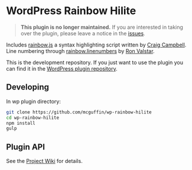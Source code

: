 WordPress Rainbow Hilite
========================

>**This plugin is no longer maintained.** If you are interested in taking over the plugin, please leave a notice in the [issues](https://github.com/mcguffin/wp-rainbow-hilite/issues).

Includes [rainbow.js](http://craig.is/making/rainbows) a syntax highlighting script written by [Craig Campbell](http://craig.is/).
Line numbering through [rainbow.linenumbers](https://github.com/Sjeiti/rainbow.linenumbers) by [Ron Valstar](http://www.sjeiti.com/).

This is the development repository. If you just want to use the plugin you can
find it in the [WordPress plugin repository](http://wordpress.org/plugins/wp-rainbow-hilite/).

Developing
----------

In wp plugin directory:
```bash
git clone https://github.com/mcguffin/wp-rainbow-hilite
cd wp-rainbow-hilite
npm install
gulp
```

Plugin API
----------
See the [Project Wiki](../../wiki/) for details.
